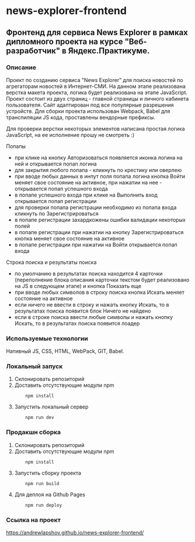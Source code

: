 # news-explorer-frontend

## Фронтенд для сервиса News Explorer в рамках дипломного проекта на курсе "Веб-разработчик" в Яндекс.Практикуме.

### Описание

Проект по созданию сервиса "News Explorer" для поиска новостей по агрегаторам новостей в Интернет-СМИ. На данном этапе реализована верстка макета проекта, логика будет реализована на этапе JavaScript. Проект состоит из двух страниц - главной страницы и личного кабинета пользователя. Сайт адаптирован под все популярные разрешения устройств. Для сборки проекта использован Webpack, Babel для транспиляции JS кода, проставлены вендорные префиксы.

Для проверки верстки некоторых элементов написана простая логика JavaScript, на ее исполнение прошу не смотреть :)

Попапы

- при клике на кнопку Авторизоваться появляется иконка логина на ней и открывается попап логина
- для закрытия любого попапа - кликнуть по крестику или оверлею
- при вводе любых данных в инпут поля попапа логина кнопка Войти меняет свое состояние на активное, при нажатии на нее - открывается попап успешного входа
- в попапе успешного входа при клике на Выполнить вход открывается попап регистрации
- для проверки попапа регистрации необходимо из попапа входа кликнуть по Зарегистрироваться
- в попапе регистрации захардкожены ошибки валидации некоторых полей
- в попапе регистрации при нажатии на кнопку Зарегистрироваться кнопка меняет свое состояние на активное
- в попапе регистрации при нажатии на Войти открывается попап входа

Строка поиска и результаты поиска

- по умолчанию в результатах поиска находится 4 карточки (переполнение блока описания карточки текстом будет реализовано на JS в следующем этапе) и кнопка Показать еще
- при вводе любых символов в строку поиска кнопка Искать меняет состояние на активное
- если ничего не ввести в строку и нажать кнопку Искать, то в результатах поиска появится блок Ничего не найдено
- если в строке поиска ввести любые символы и нажать кнопку Искать, то в результатах поиска появится лоадер

### Используемые технологии

Нативный JS, CSS, HTML, WebPack, GIT, Babel.

### Локальный запуск

1. Склонировать репозиторий
2. Доставить отсутствующие модули npm
   ```
       npm install
   ```
3. Запустить локальный сервер
   ```
       npm run dev
   ```

### Продакшн сборка

1. Склонировать репозиторий
2. Доставить отсутствующие модули npm
   ```
       npm install
   ```
3. Запустить сборку проекта
   ```
       npm run build
   ```
4. Для деплоя на Github Pages
   ```
       npm run deploy
   ```

### Ссылка на проект

https://andrewlapshov.github.io/news-explorer-frontend/

